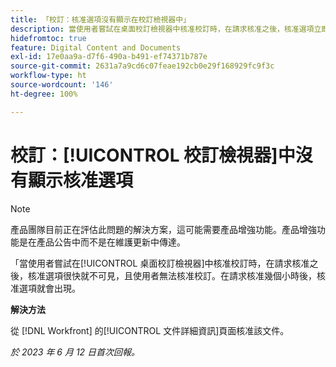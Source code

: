 ```yaml
---
title: 「校訂：核准選項沒有顯示在校訂檢視器中」
description: 當使用者嘗試在桌面校訂檢視器中核准校訂時，在請求核准之後，核准選項立即無法看見，且使用者無法核准校訂。在請求核准幾個小時後，核准選項就會出現。
hidefromtoc: true
feature: Digital Content and Documents
exl-id: 17e0aa9a-d7f6-490a-b491-ef74371b787e
source-git-commit: 2631a7a9cd6c07feae192cb0e29f168929fc9f3c
workflow-type: ht
source-wordcount: '146'
ht-degree: 100%

---
```


# 校訂：[!UICONTROL 校訂檢視器]中沒有顯示核准選項

>[!NOTE]
>
>產品團隊目前正在評估此問題的解決方案，這可能需要產品增強功能。產品增強功能是在產品公告中而不是在維護更新中傳達。

「當使用者嘗試在[!UICONTROL 桌面校訂檢視器]中核准校訂時，在請求核准之後，核准選項很快就不可見，且使用者無法核准校訂。在請求核准幾個小時後，核准選項就會出現。

**解決方法**

從 [!DNL Workfront] 的[!UICONTROL 文件詳細資訊]頁面核准該文件。

_於 2023 年 6 月 12 日首次回報。_
